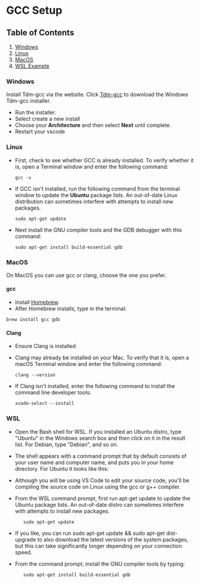 # GCC Setup
## Table of Contents
1. [Windows](#Windows)
2. [Linux](#Linux)
3. [MacOS](#MacOs)
4. [WSL Example](#WSL)

### Windows
Install Tdm-gcc via the website. Click [ Tdm-gcc](https://jmeubank.github.io/tdm-gcc/download/ " Tdm-gcc") to download the Windows Tdm-gcc installer.
- Run the installer.
- Select create a new install
- Choose your **Architecture** and then select **Next** until complete.
- Restart your vscode

### Linux
- First, check to see whether GCC is already installed. To verify whether it is, open a Terminal window and enter the following command:

	`gcc -v`

- If GCC isn't installed, run the following command from the terminal window to update the **Ubuntu** package lists. An out-of-date Linux distribution can sometimes interfere with attempts to install new packages.

	`sudo apt-get update`

- Next install the GNU compiler tools and the GDB debugger with this command:

	`sudo apt-get install build-essential gdb`

### MacOS
On MacOS you can use gcc or clang, choose the one you prefer.

#### gcc
- Install [Homebrew]("https://brew.sh/").
- After Homebrew installs, type in the terminal:

`brew install gcc gdb`

#### Clang
- Ensure Clang is installed
- Clang may already be installed on your Mac. To verify that it is, open a macOS Terminal window and enter the following command:

	`clang --version`

- If Clang isn't installed, enter the following command to install the command line developer tools:

	`xcode-select --install`

### WSL

- Open the Bash shell for WSL. If you installed an Ubuntu distro, type "Ubuntu" in the Windows search box and then click on it in the result list. For Debian, type "Debian", and so on.
- The shell appears with a command prompt that by default consists of your user name and computer name, and puts you in your home directory. For Ubuntu it looks like this:
- Although you will be using VS Code to edit your source code, you'll be compiling the source code on Linux using the gcc or g++ compiler.
- From the WSL command prompt, first run apt-get update to update the Ubuntu package lists. An out-of-date distro can sometimes interfere with attempts to install new packages.

	`    sudo apt-get update
	`

- If you like, you can run sudo apt-get update && sudo apt-get dist-upgrade to also download the latest versions of the system packages, but this can take significantly longer depending on your connection speed.
- From the command prompt, install the GNU compiler tools by typing:

	`    sudo apt-get install build-essential gdb
	`

